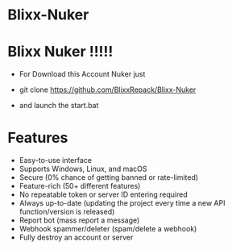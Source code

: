 # Blixx-Nuker

# Blixx Nuker !!!!!

- For Download this Account Nuker just

- git clone https://github.com/BlixxRepack/Blixx-Nuker

- and launch the start.bat

# Features 

 - Easy-to-use interface
 - Supports Windows, Linux, and macOS
 - Secure (0% chance of getting banned or rate-limited)
 - Feature-rich (50+ different features)
 - No repeatable token or server ID entering required
 - Always up-to-date (updating the project every time a new API function/version is released)
 - Report bot (mass report a message)
 - Webhook spammer/deleter (spam/delete a webhook)
 - Fully destroy an account or server

